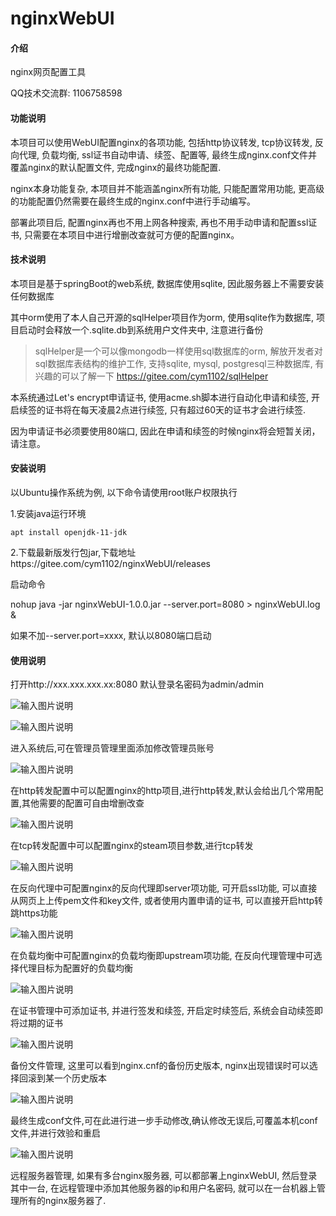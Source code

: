 # nginxWebUI

#### 介绍
nginx网页配置工具

QQ技术交流群: 1106758598

#### 功能说明

本项目可以使用WebUI配置nginx的各项功能, 包括http协议转发, tcp协议转发, 反向代理, 负载均衡, ssl证书自动申请、续签、配置等, 最终生成nginx.conf文件并覆盖nginx的默认配置文件, 完成nginx的最终功能配置. 

nginx本身功能复杂, 本项目并不能涵盖nginx所有功能, 只能配置常用功能, 更高级的功能配置仍然需要在最终生成的nginx.conf中进行手动编写。

部署此项目后, 配置nginx再也不用上网各种搜索, 再也不用手动申请和配置ssl证书, 只需要在本项目中进行增删改查就可方便的配置nginx。

#### 技术说明

本项目是基于springBoot的web系统, 数据库使用sqlite, 因此服务器上不需要安装任何数据库

其中orm使用了本人自己开源的sqlHelper项目作为orm, 使用sqlite作为数据库, 项目启动时会释放一个.sqlite.db到系统用户文件夹中, 注意进行备份

> sqlHelper是一个可以像mongodb一样使用sql数据库的orm, 解放开发者对sql数据库表结构的维护工作, 支持sqlite, mysql, postgresql三种数据库, 有兴趣的可以了解一下 https://gitee.com/cym1102/sqlHelper

本系统通过Let's encrypt申请证书, 使用acme.sh脚本进行自动化申请和续签, 开启续签的证书将在每天凌晨2点进行续签, 只有超过60天的证书才会进行续签.

因为申请证书必须要使用80端口, 因此在申请和续签的时候nginx将会短暂关闭，请注意。

#### 安装说明
以Ubuntu操作系统为例, 以下命令请使用root账户权限执行

1.安装java运行环境

```
apt install openjdk-11-jdk
```

2.下载最新版发行包jar,下载地址https://gitee.com/cym1102/nginxWebUI/releases

启动命令

nohup java -jar nginxWebUI-1.0.0.jar --server.port=8080 > nginxWebUI.log &

如果不加--server.port=xxxx, 默认以8080端口启动

#### 使用说明

打开http://xxx.xxx.xxx.xx:8080
默认登录名密码为admin/admin

![输入图片说明](https://images.gitee.com/uploads/images/2020/0515/165140_ee1bd853_1100382.jpeg "login.jpg")

![输入图片说明](https://images.gitee.com/uploads/images/2020/0518/171206_4314a45a_1100382.jpeg "admin.jpg")

进入系统后,可在管理员管理里面添加修改管理员账号

![输入图片说明](https://images.gitee.com/uploads/images/2020/0518/171217_a1c2effc_1100382.jpeg "http.jpg")

在http转发配置中可以配置nginx的http项目,进行http转发,默认会给出几个常用配置,其他需要的配置可自由增删改查

![输入图片说明](https://images.gitee.com/uploads/images/2020/0518/171234_e767f5a6_1100382.jpeg "stream.jpg")

在tcp转发配置中可以配置nginx的steam项目参数,进行tcp转发

![输入图片说明](https://images.gitee.com/uploads/images/2020/0518/171323_8865fca3_1100382.jpeg "server.jpg")

在反向代理中可配置nginx的反向代理即server项功能, 可开启ssl功能, 可以直接从网页上上传pem文件和key文件, 或者使用内置申请的证书, 可以直接开启http转跳https功能

![输入图片说明](https://images.gitee.com/uploads/images/2020/0518/171358_95e7f619_1100382.jpeg "upstream.jpg")

在负载均衡中可配置nginx的负载均衡即upstream项功能, 在反向代理管理中可选择代理目标为配置好的负载均衡

![输入图片说明](https://images.gitee.com/uploads/images/2020/0518/171442_fa2cd767_1100382.jpeg "cert.jpg")

在证书管理中可添加证书, 并进行签发和续签, 开启定时续签后, 系统会自动续签即将过期的证书 

![输入图片说明](https://images.gitee.com/uploads/images/2020/0518/171555_802d926d_1100382.jpeg "bak.jpg")

备份文件管理, 这里可以看到nginx.cnf的备份历史版本, nginx出现错误时可以选择回滚到某一个历史版本


![输入图片说明](https://images.gitee.com/uploads/images/2020/0515/170135_30539807_1100382.jpeg "conf.jpg")

最终生成conf文件,可在此进行进一步手动修改,确认修改无误后,可覆盖本机conf文件,并进行效验和重启

![输入图片说明](https://images.gitee.com/uploads/images/2020/0518/171723_67be07d4_1100382.jpeg "remote.jpg")

远程服务器管理, 如果有多台nginx服务器, 可以都部署上nginxWebUI, 然后登录其中一台, 在远程管理中添加其他服务器的ip和用户名密码, 就可以在一台机器上管理所有的nginx服务器了.
